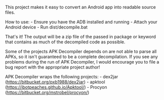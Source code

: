 This project makes it easy to convert an Android app into readable source files.

How to use:
	- Ensure you have the ADB installed and running
	- Attach your Android device
	- Run dist/decompile.bat <package or keyword>

That's it! The output will be a zip file of the passed in package or keyword that contains as much of the decompiled code as possible.

Some of the projects APK Decompiler depends on are not able to parse all APKs, so it isn't guaranteed to be a complete decompilation. If you see any problems during the run of APK Decompiler, I would encourage you to file a bug report with the appropriate project author!

APK Decompiler wraps the following projects:
	- dex2jar (https://bitbucket.org/pxb1988/dex2jar)
	- apktool (https://ibotpeaches.github.io/Apktool/)
	- Procyon (https://bitbucket.org/mstrobel/procyon/)
